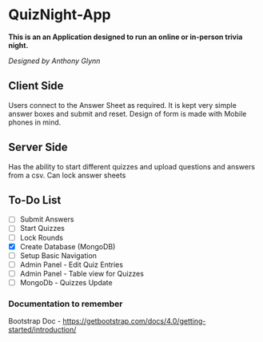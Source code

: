 # QuizNight-App
**This is an an Application designed to run an online or in-person trivia night.**

*Designed by Anthony Glynn*

## Client Side
Users connect to the Answer Sheet as required.
It is kept very simple answer boxes and submit and reset.
Design of form is made with Mobile phones in mind.

## Server Side
Has the ability to start different quizzes and upload questions and answers from a csv.
Can lock answer sheets 

## To-Do List
- [ ] Submit Answers
- [ ] Start Quizzes
- [ ] Lock Rounds
- [x] Create Database (MongoDB)
- [ ] Setup Basic Navigation
- [ ] Admin Panel - Edit Quiz Entries
- [ ] Admin Panel - Table view for Quizzes
- [ ] MongoDb - Quizzes Update

### Documentation to remember
Bootstrap Doc - https://getbootstrap.com/docs/4.0/getting-started/introduction/
